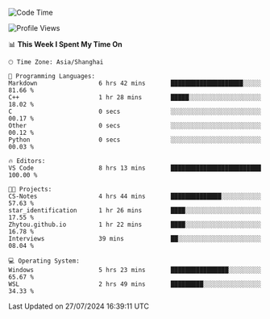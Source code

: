 <!--START_SECTION:waka-->
![Code Time](http://img.shields.io/badge/Code%20Time-1%2C869%20hrs%2041%20mins-blue)

![Profile Views](http://img.shields.io/badge/Profile%20Views-5-blue)

📊 **This Week I Spent My Time On** 

```text
🕑︎ Time Zone: Asia/Shanghai

💬 Programming Languages: 
Markdown                 6 hrs 42 mins       ████████████████████░░░░░   81.66 % 
C++                      1 hr 28 mins        █████░░░░░░░░░░░░░░░░░░░░   18.02 % 
C                        0 secs              ░░░░░░░░░░░░░░░░░░░░░░░░░   00.17 % 
Other                    0 secs              ░░░░░░░░░░░░░░░░░░░░░░░░░   00.12 % 
Python                   0 secs              ░░░░░░░░░░░░░░░░░░░░░░░░░   00.03 % 

🔥 Editors: 
VS Code                  8 hrs 13 mins       █████████████████████████   100.00 % 

🐱‍💻 Projects: 
CS-Notes                 4 hrs 44 mins       ██████████████░░░░░░░░░░░   57.63 % 
star_identification      1 hr 26 mins        ████░░░░░░░░░░░░░░░░░░░░░   17.55 % 
Zhytou.github.io         1 hr 22 mins        ████░░░░░░░░░░░░░░░░░░░░░   16.78 % 
Interviews               39 mins             ██░░░░░░░░░░░░░░░░░░░░░░░   08.04 % 

💻 Operating System: 
Windows                  5 hrs 23 mins       ████████████████░░░░░░░░░   65.67 % 
WSL                      2 hrs 49 mins       █████████░░░░░░░░░░░░░░░░   34.33 % 
```


 Last Updated on 27/07/2024 16:39:11 UTC
<!--END_SECTION:waka-->